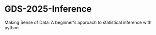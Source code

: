 # GDS-2025-Inference
Making Sense of Data: A beginner's approach to statistical inference with python
